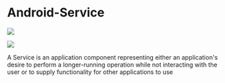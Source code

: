 # Android-Service

![](https://raw.githubusercontent.com/atabegruslan/Android-Service/master/Illustrations/andserv1.png)

![](https://raw.githubusercontent.com/atabegruslan/Android-Service/master/Illustrations/andserv2.PNG)


A Service is an application component representing either an application's desire to perform a longer-running operation while not interacting with the user or to supply functionality for other applications to use
